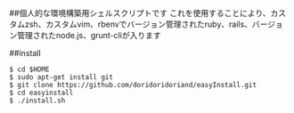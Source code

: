 ##個人的な環境構築用シェルスクリプトです
これを使用することにより、カスタムzsh、カスタムvim、rbenvでバージョン管理されたruby、rails、バージョン管理されたnode.js、grunt-cliが入ります

##install

```:bash
$ cd $HOME
$ sudo apt-get install git
$ git clone https://github.com/doridoridoriand/easyInstall.git
$ cd easyinstall
$ ./install.sh
